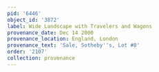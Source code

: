```yaml
---
pid: '6446'
object_id: '3872'
label: Wide Landscape with Travelers and Wagons
provenance_date: Dec 14 2000
provenance_location: England, London
provenance_text: 'Sale, Sotheby''s, Lot #8'
order: '2107'
collection: provenance
---
```


